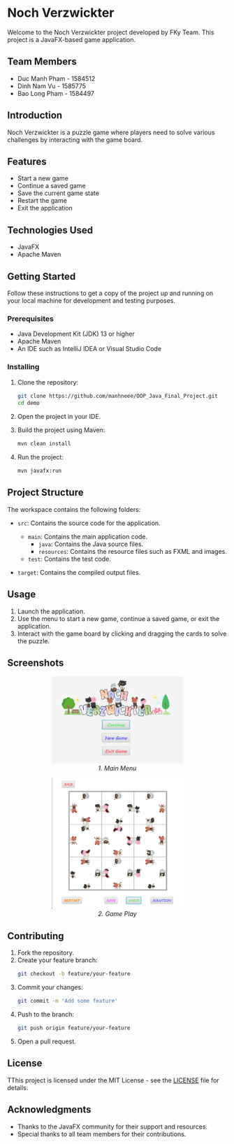 # Noch Verzwickter

Welcome to the Noch Verzwickter project developed by FKy Team. This project is a JavaFX-based game application.

## Team Members

- Duc Manh Pham - 1584512
- Dinh Nam Vu - 1585775
- Bao Long Pham - 1584497

## Introduction

Noch Verzwickter is a puzzle game where players need to solve various challenges by interacting with the game board.

## Features

- Start a new game
- Continue a saved game
- Save the current game state
- Restart the game
- Exit the application

## Technologies Used

- JavaFX
- Apache Maven

## Getting Started

Follow these instructions to get a copy of the project up and running on your local machine for development and testing purposes.

### Prerequisites

- Java Development Kit (JDK) 13 or higher
- Apache Maven
- An IDE such as IntelliJ IDEA or Visual Studio Code

### Installing

1. Clone the repository:
    ```sh
    git clone https://github.com/manhneee/OOP_Java_Final_Project.git
    cd demo
    ```

2. Open the project in your IDE.

3. Build the project using Maven:
    ```sh
    mvn clean install
    ```

4. Run the project:
    ```sh
    mvn javafx:run
    ```

## Project Structure

The workspace contains the following folders:

- `src`: Contains the source code for the application.
  - `main`: Contains the main application code.
    - `java`: Contains the Java source files.
    - `resources`: Contains the resource files such as FXML and images.
  - `test`: Contains the test code.

- `target`: Contains the compiled output files.

## Usage

1. Launch the application.
2. Use the menu to start a new game, continue a saved game, or exit the application.
3. Interact with the game board by clicking and dragging the cards to solve the puzzle.

## Screenshots

<p align="center">
  <img src="GUI/menu.png" alt="Main Menu" width="300">
  <br>
  <i>1. Main Menu</i>
</p>

<p align="center">
  <img src="GUI/gamePlay.png" alt="Game Play" width="300">
  <br>
  <i>2. Game Play</i>
</p>

## Contributing

1. Fork the repository.
2. Create your feature branch:
    ```sh
    git checkout -b feature/your-feature
    ```
3. Commit your changes:
    ```sh
    git commit -m 'Add some feature'
    ```
4. Push to the branch:
    ```sh
    git push origin feature/your-feature
    ```
5. Open a pull request.

## License

TThis project is licensed under the MIT License - see the [LICENSE](/LICENSE) file for details.

## Acknowledgments

- Thanks to the JavaFX community for their support and resources.
- Special thanks to all team members for their contributions.